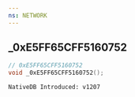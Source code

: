 ```yaml
---
ns: NETWORK
---
```

## _0xE5FF65CFF5160752

```c
// 0xE5FF65CFF5160752
void _0xE5FF65CFF5160752();
```

```
NativeDB Introduced: v1207
```

